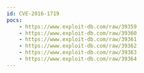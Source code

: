 ```yaml
---
id: CVE-2016-1719
pocs:
    - https://www.exploit-db.com/raw/39359
    - https://www.exploit-db.com/raw/39360
    - https://www.exploit-db.com/raw/39361
    - https://www.exploit-db.com/raw/39362
    - https://www.exploit-db.com/raw/39363
    - https://www.exploit-db.com/raw/39364
---
```

